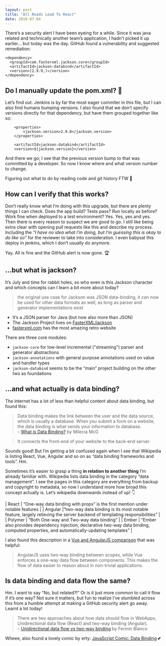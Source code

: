 ```yaml
---
layout: post
title: "All Roads Lead To React"
date: 2019-07-04
---
```


There’s a security alert I have been eyeing for a while. Since it was java related and technically another team’s application, I hadn’t picked it up earlier… but today was the day. GitHub found a vulnerability and suggested remediation:

```
<dependency>
  <groupId>com.fasterxml.jackson.core</groupId>
  <artifactId>jackson-databind</artifactId>
  <version>[2.9.9,)</version>
</dependency>
```

## Do I manually update the pom.xml? 🤔

Let’s find out. Jenkins is by far the most eager commiter in this file, but I can also find humans bumping versions. I also found that we don’t specify versions directly for that dependency, but have them grouped together like so:

```
    <properties>
        <jackson.version>2.9.8</jackson.version>
    </properties>
```

```
    <artifactId>jackson-databind</artifactId>
    <version>${jackson.version}</version>
```

And there we go; I see that the previous version bump to that was committed by a developer. So now I know where and what version number to change.

Figuring out what to do by reading code and git history FTW 💪

## How can I verify that this works?

Don’t really know what I’m doing with this upgrade, but there are plenty things I can check. Does the app build? Tests pass? Run locally as before? Work fine when deployed to a test environment? Yes. Yes, yes and yes. Then there is every reason to suspect we are good to go. I still like being extra clear with opening pull requests like this and describe my process. Including the _“I have no idea what I’m doing, but I’m guessing this is okay to do like so”_ for the reviewer to take into consideration. I even babysat this deploy in jenkins, which I don’t usually do anymore.

Yay. All is fine and the GitHub alert is now gone. 🏆

## …but what is jackson?

It’s July and time for rabbit holes, so who even is this Jackson character and which concepts can I learn a bit more about today?

> the original use case for Jackson was JSON data-binding, it can now be used for other data formats as well, as long as parser and generator implementations exist

- It’s a JSON parser for Java (but now also more than JSON)
- The Jackson Project lives on [FasterXML/jackson](https://github.com/FasterXML/jackson)
- [fasterxml.com](http://fasterxml.com/) has the most amazing retro website

There are three core modules:

- `jackson-core` for low-level incremental ("streaming") parser and generator abstractions
- `jackson-annotations` with general purpose annotations used on value and handler types
- `jackson-databind` seems to be the “main” project building on the other two as foundations

## …and what actually is data binding?

The internet has a lot of less than helpful content about data binding, but found this:

> Data binding makes the link between the user and the data source, which is usually a database. When you submit a form on a website, the data binding is what sends your information to database. <br>– [What is Data Binding?](https://dev.to/flippedcoding/what-is-data-binding-ghn) by Milecia McG

> It connects the front-end of your website to the back-end server.

Sounds good! But I’m getting a bit confused again when I see that Wikipedia is listing React, Vue, Angular and so on as “data binding frameworks and tools”. Hm.

Sometimes it’s easier to grasp a thing **in relation to another thing** I’m already familiar with. Wikipedia lists data binding in the category “data management”. I see the pages in this category are everything from backup and copyright to metadata, so now I understand more how broad this concept actually is. Let’s wikipedia downwards instead of up! 👇

| React | “One-way data binding with props” is the first mention under notable features |
| Angular |“two-way data binding is its most notable feature, largely relieving the server backend of templating responsibilities” |
| Polymer | “Both One-way and Two-way data binding” |
| Ember | “Ember also provides dependency injection, declarative two-way data binding, computed properties, and automatically-updating templates” |

I also found this description in a [Vue and AngularJS comparison](https://vuejs.org/v2/guide/comparison.html#Data-binding) that was helpful:

> AngularJS uses two-way binding between scopes, while Vue enforces a one-way data flow between components. This makes the flow of data easier to reason about in non-trivial applications.

## Is data binding and data flow the same?

Hm. I want to say “No, but related?!” Or is it just more common to call it flow if it’s one way? Not sure it matters, but fun to realize I’ve stumbled across this from a humble attempt at making a GitHub security alert go away. Learnt a lot today!

> There are two approaches about how data should flow in WebApps, Unidirectional data flow (React) and two-way binding (Angular). <br>–&nbsp;[Unidirectional data flow vs two-way binding](https://medium.com/@luillyfe/unidirectional-data-flow-vs-two-way-binding-e34f1f08677) by Fermin Blanco

Wheee, also found a lovely comic by erty: [JavaScript Comic: Data Binding](https://erty.me/comics/js-comics/6) 💕
